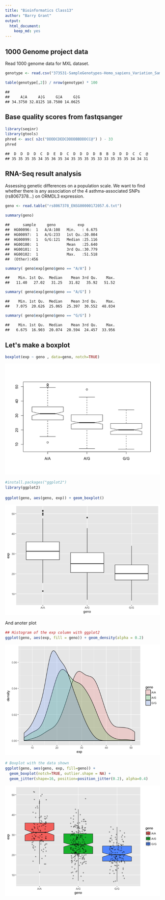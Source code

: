 ```yaml
---
title: "Bioinformatics Class13"
author: "Barry Grant"
output: 
  html_document: 
    keep_md: yes
---
```




## 1000 Genome project data

Read 1000 genome data for MXL dataset.


```r
genotype <- read.csv("373531-SampleGenotypes-Homo_sapiens_Variation_Sample_rs8067378.csv")
```


```r
table(genotype[,2]) / nrow(genotype) * 100
```

```
## 
##     A|A     A|G     G|A     G|G 
## 34.3750 32.8125 18.7500 14.0625
```

## Base quality scores from fastqsanger


```r
library(seqinr)
library(gtools)
phred <- asc( s2c("DDDDCDEDCDDDDBBDDDCC@") ) - 33
phred
```

```
##  D  D  D  D  C  D  E  D  C  D  D  D  D  B  B  D  D  D  C  C  @ 
## 35 35 35 35 34 35 36 35 34 35 35 35 35 33 33 35 35 35 34 34 31
```



## RNA-Seq result analysis

Assessing genetic differences on a population scale. We want to find whether there is any association of the 4 asthma-associated SNPs (rs8067378...) on ORMDL3 expression.


```r
geno <- read.table("rs8067378_ENSG00000172057.6.txt")
```


```r
summary(geno)
```

```
##      sample     geno          exp        
##  HG00096:  1   A/A:108   Min.   : 6.675  
##  HG00097:  1   A/G:233   1st Qu.:20.004  
##  HG00099:  1   G/G:121   Median :25.116  
##  HG00100:  1             Mean   :25.640  
##  HG00101:  1             3rd Qu.:30.779  
##  HG00102:  1             Max.   :51.518  
##  (Other):456
```


```r
summary( geno$exp[geno$geno == "A/A"] )
```

```
##    Min. 1st Qu.  Median    Mean 3rd Qu.    Max. 
##   11.40   27.02   31.25   31.82   35.92   51.52
```

```r
summary( geno$exp[geno$geno == "A/G"] )
```

```
##    Min. 1st Qu.  Median    Mean 3rd Qu.    Max. 
##   7.075  20.626  25.065  25.397  30.552  48.034
```

```r
summary( geno$exp[geno$geno == "G/G"] )
```

```
##    Min. 1st Qu.  Median    Mean 3rd Qu.    Max. 
##   6.675  16.903  20.074  20.594  24.457  33.956
```
 
## Let's make a boxplot


```r
boxplot(exp ~ geno , data=geno, notch=TRUE)
```

![](class13_files/figure-html/unnamed-chunk-7-1.png)<!-- -->



```r
#install.packages("ggplot2")
library(ggplot2)

ggplot(geno, aes(geno, exp)) + geom_boxplot()
```

![](class13_files/figure-html/unnamed-chunk-8-1.png)<!-- -->

And anoter plot

```r
## Histogram of the exp column with ggplot2
ggplot(geno, aes(exp, fill = geno)) + geom_density(alpha = 0.2)
```

![](class13_files/figure-html/unnamed-chunk-9-1.png)<!-- -->



```r
# Boxplot with the data shown
ggplot(geno, aes(geno, exp, fill=geno)) + 
  geom_boxplot(notch=TRUE, outlier.shape = NA) + 
  geom_jitter(shape=16, position=position_jitter(0.2), alpha=0.4)
```

![](class13_files/figure-html/unnamed-chunk-10-1.png)<!-- -->


